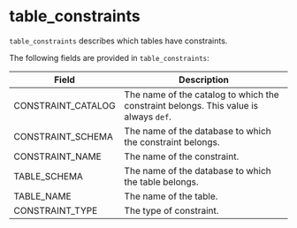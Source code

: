 ---
---

# table_constraints

`table_constraints` describes which tables have constraints.

The following fields are provided in `table_constraints`:

| **Field**          | **Description**                                              |
| ------------------ | ------------------------------------------------------------ |
| CONSTRAINT_CATALOG | The name of the catalog to which the constraint belongs. This value is always `def`. |
| CONSTRAINT_SCHEMA  | The name of the database to which the constraint belongs.    |
| CONSTRAINT_NAME    | The name of the constraint.                                  |
| TABLE_SCHEMA       | The name of the database to which the table belongs.         |
| TABLE_NAME         | The name of the table.                                       |
| CONSTRAINT_TYPE    | The type of constraint.                                      |
